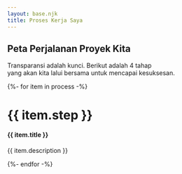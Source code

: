 ```yaml
---
layout: base.njk
title: Proses Kerja Saya
---
```

<div class="container py-5">
    <div class="text-center mb-5">
        <h2 class="text-neon d-block mb-2">Peta Perjalanan Proyek Kita</h2>
        <p class="h3">Transparansi adalah kunci. Berikut adalah 4 tahap<br>yang akan kita lalui bersama untuk mencapai kesuksesan.</p>
    </div>
    <div class="row g-4">
    {%- for item in process -%}
        <div class="col-md-6 col-lg-3">
            <div class="portfolio-card p-4 h-100 text-center">
                <h1 class="display-4 fw-bold text-neon">{{ item.step }}</h1>
                <h4 class="fw-bold mt-3">{{ item.title }}</h4>
                <p class="text-white-50">{{ item.description }}</p>
            </div>
        </div>
    {%- endfor -%}
    </div>
</div>